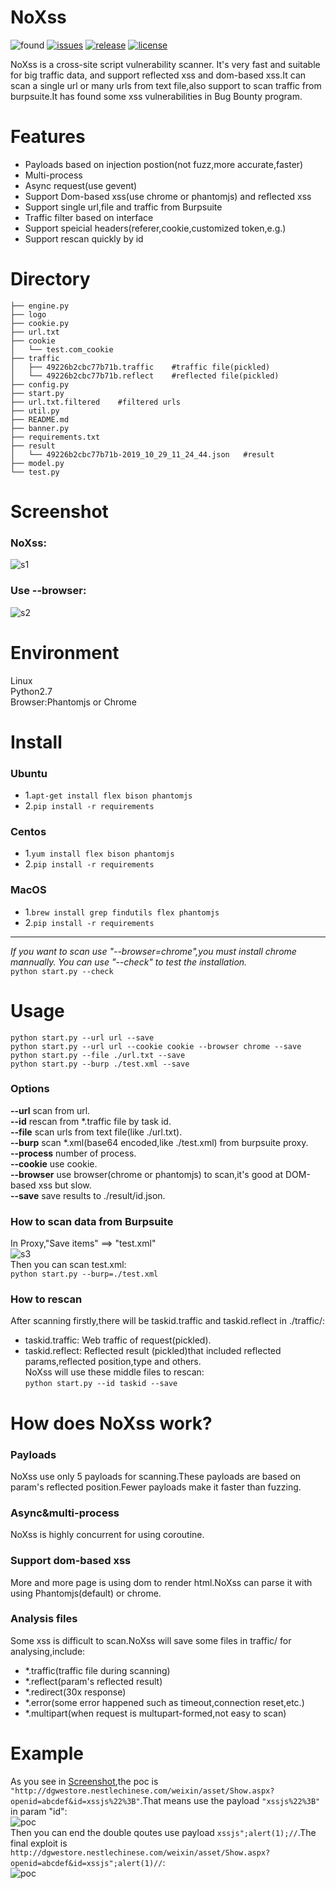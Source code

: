 # NoXss  

![found](https://img.shields.io/badge/found-200%2B%20xss-red)
[![issues](https://img.shields.io/github/issues/lwzSoviet/NoXss)](https://github.com/lwzSoviet/NoXss/issues)
[![release](https://img.shields.io/badge/release-v1.0--beta-blue)](https://github.com/lwzSoviet/NoXss/releases)
[![license](https://img.shields.io/github/license/lwzSoviet/NoXss)](https://github.com/lwzSoviet/NoXss/blob/master/LICENSE)

NoXss is a cross-site script vulnerability scanner. It's very fast and suitable for big traffic data, and support reflected xss and dom-based xss.It can scan a single url or many urls from text file,also support to scan traffic from burpsuite.It has found some xss vulnerabilities in Bug Bounty program.
# Features
+ Payloads based on injection postion(not fuzz,more accurate,faster)
+ Multi-process
+ Async request(use gevent)
+ Support Dom-based xss(use chrome or phantomjs) and reflected xss
+ Support single url,file and traffic from Burpsuite
+ Traffic filter based on interface
+ Support speicial headers(referer,cookie,customized token,e.g.)
+ Support rescan quickly by id
# Directory
```
├── engine.py
├── logo
├── cookie.py
├── url.txt
├── cookie
│   └── test.com_cookie
├── traffic
│   ├── 49226b2cbc77b71b.traffic    #traffic file(pickled)
│   └── 49226b2cbc77b71b.reflect    #reflected file(pickled)
├── config.py
├── start.py
├── url.txt.filtered    #filtered urls
├── util.py
├── README.md
├── banner.py
├── requirements.txt
├── result
│   └── 49226b2cbc77b71b-2019_10_29_11_24_44.json   #result
├── model.py
└── test.py
```
# Screenshot
### NoXss:  
![s1](https://github.com/lwzSoviet/download/blob/master/images/s1.png)  
### Use --browser:   
![s2](https://github.com/lwzSoviet/download/blob/master/images/s2.png)
# Environment
Linux  
Python2.7  
Browser:Phantomjs or Chrome
# Install
### Ubuntu
+ 1.`apt-get install flex bison phantomjs`
+ 2.`pip install -r requirements`
### Centos
+ 1.`yum install flex bison phantomjs`
+ 2.`pip install -r requirements`
### MacOS
+ 1.`brew install grep findutils flex phantomjs`
+ 2.`pip install -r requirements`  
-----
*If you want to scan use "--browser=chrome",you must install chrome mannually. You can use "--check" to test the installation.*  
`python start.py --check`
# Usage
```
python start.py --url url --save
python start.py --url url --cookie cookie --browser chrome --save  
python start.py --file ./url.txt --save  
python start.py --burp ./test.xml --save
```
### Options    
**--url**        scan from url.  
**--id**        rescan from *.traffic file by task id.  
**--file**        scan urls from text file(like ./url.txt).  
**--burp**        scan *.xml(base64 encoded,like ./test.xml) from burpsuite proxy.  
**--process**        number of process.  
**--cookie**        use cookie.  
**--browser**        use browser(chrome or phantomjs) to scan,it's good at DOM-based xss but slow.  
**--save**        save results to ./result/id.json.
### How to scan data from Burpsuite
In Proxy,"Save items" ==> "test.xml"  
![s3](https://github.com/lwzSoviet/download/blob/master/images/s3.png)  
Then you can scan test.xml:  
`python start.py --burp=./test.xml`
### How to rescan
After scanning firstly,there will be taskid.traffic and taskid.reflect in ./traffic/:  
+ taskid.traffic: Web traffic of request(pickled).
+ taskid.reflect: Reflected result (pickled)that included reflected params,reflected position,type and others.  
NoXss will use these middle files to rescan:  
`python start.py --id taskid --save`
# How does NoXss work?
### Payloads
NoXss use only 5 payloads for scanning.These payloads are based on param's reflected position.Fewer payloads make it faster than fuzzing.
### Async&multi-process
NoXss is highly concurrent for using coroutine.
### Support dom-based xss
More and more page is using dom to render html.NoXss can parse it with using Phantomjs(default) or chrome.   
### Analysis files
Some xss is difficult to scan.NoXss will save some files in traffic/ for analysing,include:
+ *.traffic(traffic file during scanning)
+ *.reflect(param's reflected result)
+ *.redirect(30x response)
+ *.error(some error happened such as timeout,connection reset,etc.)
+ *.multipart(when request is multupart-formed,not easy to scan)
# Example
As you see in [Screenshot](https://github.com/lwzSoviet/NoXss#screenshot),the poc is `"http://dgwestore.nestlechinese.com/weixin/asset/Show.aspx?openid=abcdef&id=xssjs%22%3B"`.That means use the payload `"xssjs%22%3B"` in param "id":  
![poc](https://github.com/lwzSoviet/download/blob/master/images/poc.png)  
Then you can end the double qoutes use payload `xssjs";alert(1);//`.The final exploit is `http://dgwestore.nestlechinese.com/weixin/asset/Show.aspx?openid=abcdef&id=xssjs";alert(1)//`:  
![poc](https://github.com/lwzSoviet/download/blob/master/images/result.png) 
